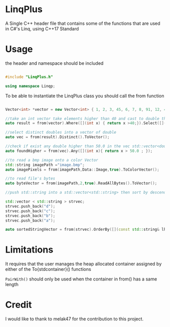 # LinqPlus
A Single C++ header file that contains some of the functions that are used in C#'s Linq, using C++17 Standard

# Usage

the header and namespace should be included
```cpp

#include "LinqPlus.h"

using namespace Linqp;

```

To be able to instantiate the LinqPlus class you should  call the from function
```cpp

Vector<int> *vector = new Vector<int> { 1, 2, 3, 45, 6, 7, 8, 91, 12, 4, 1, 2 ,91,45,100,125,200};

//take an int vector take elements higher than 40 and cast to double then store it in a std::list
auto result = from(vector).Where([](int x) { return x >40;}).Select([](int x) { return  (double)x;  }).ToList();

//select distinct doubles into a vector of double
auto vec = from(result).Distinct().ToVector();

//check if exist any double higher than 50.0 in the vec std::vector<double>
auto foundHigher = from(vec).Any([](int x){ return x > 50.0 ; });

//to read a bmp image onto a color Vector
std::string imagePath ="image.bmp";
auto imagePixels = from(imagePath,Data::Image,true).ToColorVector();

//to read file's bytes
auto byteVector = from(imagePath,2,true).ReadAllBytes().ToVector();

//push std::string into a std::vector<std::string> then sort by descending order 

std::vector < std::string > strvec;
strvec.push_back("d");
strvec.push_back("c");
strvec.push_back("b");
strvec.push_back("a");

auto sortedStringVector = from(strvec).OrderBy([](const std::string& lhs, std::string& rhs) {return lhs < rhs; }).ToVector();

```
# Limitations


It requires that the user manages the heap allocated container assigned by either of the To{stdcontainer}() functions

`PairWith()` should only be used when the container in from() has a same length

# Credit
I would like to thank to melak47 for the contribution to this project.
